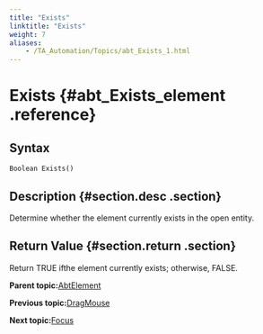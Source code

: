 ```yaml
--- 
title: "Exists"
linktitle: "Exists"
weight: 7
aliases: 
    - /TA_Automation/Topics/abt_Exists_1.html
---
```

# Exists {#abt_Exists_element .reference}

## Syntax

`Boolean Exists()`

## Description {#section.desc .section}

Determine whether the element currently exists in the open entity.

## Return Value {#section.return .section}

Return TRUE ifthe element currently exists; otherwise, FALSE.

**Parent topic:**[AbtElement](../../TA_Automation/Topics/abt_AbtElement.html)

**Previous topic:**[DragMouse](../../TA_Automation/Topics/abt_DragMouse_1.html)

**Next topic:**[Focus](../../TA_Automation/Topics/abt_Focus_1.html)

